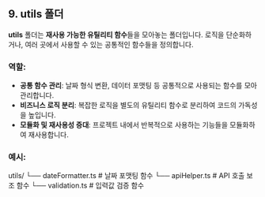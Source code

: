 ## 9. utils 폴더

**utils** 폴더는 **재사용 가능한 유틸리티 함수**들을 모아놓는 폴더입니다. 로직을 단순화하거나, 여러 곳에서 사용할 수 있는 공통적인 함수들을 정의합니다.

### 역할:

- **공통 함수 관리**: 날짜 형식 변환, 데이터 포맷팅 등 공통적으로 사용되는 함수를 모아 관리합니다.
- **비즈니스 로직 분리**: 복잡한 로직을 별도의 유틸리티 함수로 분리하여 코드의 가독성을 높입니다.
- **모듈화 및 재사용성 증대**: 프로젝트 내에서 반복적으로 사용하는 기능들을 모듈화하여 재사용합니다.

### 예시:

utils/ └── dateFormatter.ts # 날짜 포맷팅 함수 └── apiHelper.ts # API 호출 보조 함수 └── validation.ts # 입력값 검증 함수
